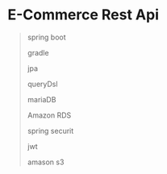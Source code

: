  E-Commerce Rest Api
 ===========
 
 > spring boot
 > 
 > gradle
 > 
 > jpa
 > 
 > queryDsl
 > 
 > mariaDB
 > 
 > Amazon RDS
 > 
 > spring securit
 > 
 > jwt
 > 
 >  amason s3
